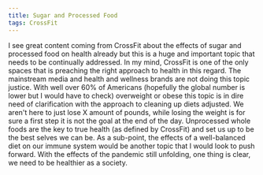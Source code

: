 ```yaml
---
title: Sugar and Processed Food
tags: CrossFit
---
```


I see great content coming from CrossFit about the effects of sugar and processed food on health already but this is a huge and important topic that needs to be continually addressed. In my mind, CrossFit is one of the only spaces that is preaching the right approach to health in this regard. The mainstream media and health and wellness brands are not doing this topic justice. With well over 60% of Americans (hopefully the global number is lower but I would have to check) overweight or obese this topic is in dire need of clarification with the approach to cleaning up diets adjusted. We aren't here to just lose X amount of pounds, while losing the weight is for sure a first step it is not the goal at the end of the day. Unprocessed whole foods are the key to true health (as defined by CrossFit) and set us up to be the best selves we can be. As a sub-point, the effects of a well-balanced diet on our immune system would be another topic that I would look to push forward. With the effects of the pandemic still unfolding, one thing is clear, we need to be healthier as a society.
